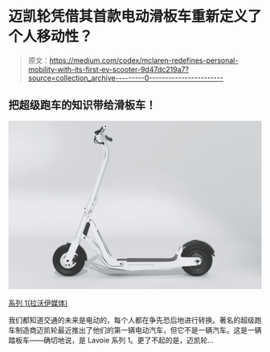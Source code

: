 # 迈凯轮凭借其首款电动滑板车重新定义了个人移动性？

> 原文：<https://medium.com/codex/mclaren-redefines-personal-mobility-with-its-first-ev-scooter-9d47dc219a7?source=collection_archive---------0----------------------->

## 把超级跑车的知识带给滑板车！

![](img/8c9383381adfb96c3f8b9aa898982f07.png)

[系列 1(拉沃伊媒体)](https://www.lavoielectric.com/)

我们都知道交通的未来是电动的，每个人都在争先恐后地进行转换。著名的超级跑车制造商迈凯轮最近推出了他们的第一辆电动汽车，但它不是一辆汽车。这是一辆踏板车——确切地说，是 Lavoie 系列 1。更了不起的是，迈凯轮…